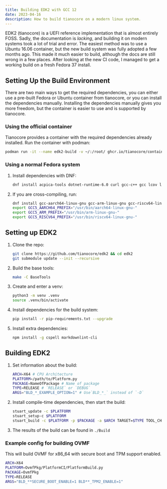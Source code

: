```yaml
---
title: Building EDK2 with GCC 12
date: 2023-04-16
description: How to build tianocore on a modern linux system.
---
```


EDK2 (tianocore) is a UEFI reference implementation that is almost entirely FOSS. Sadly, the documentation is *lacking*, and building it on modern systems took a lot of trial and error. The easiest method was to use a Ubuntu 16.06 container, but the new build system was fully adopted a few months ago. This made it much easier to build, although the docs are still wrong in a few places. After looking at the new CI code, I managed to get a working build on a fresh Fedora 37 install.

## Setting Up the Build Environment

There are two main ways to get the required dependencies, you can either use a pre-built Fedora or Ubuntu container from tianocore, or you can install the dependencies manually. Installing the dependencies manually gives you more freedom, but the container is easier to use and is supported by tianocore.

### Using the official container

Tianocore provides a container with the required dependencies already installed. Run the container with podman:
```bash
podman run -it --name edk2-build -v ~/:/root/ ghcr.io/tianocore/containers/fedora-37-build:latest
```

### Using a normal Fedora system

1.  Install dependencies with DNF:
    ```bash
    dnf install acpica-tools dotnet-runtime-6.0 curl gcc-c++ gcc lcov libX11-devel libXext-devel libuuid-devel make nuget nasm python3 python3-distutils-extra python3-pip python3-setuptools nodejs npm
    ```

2.  If you are cross-compiling, run:
    ```bash
    dnf install gcc-aarch64-linux-gnu gcc-arm-linux-gnu gcc-riscv64-linux-gnu
    export GCC5_AARCH64_PREFIX="/usr/bin/aarch64-linux-gnu-"
    export GCC5_ARM_PREFIX="/usr/bin/arm-linux-gnu-"
    export GCC5_RISCV64_PREFIX="/usr/bin/riscv64-linux-gnu-"
    ```

## Setting up EDK2

1.  Clone the repo:  
    ```bash
    git clone https://github.com/tianocore/edk2 && cd edk2
    git submodule update --init --recursive
    ```

2.  Build the base tools:
    ```bash
    make -C BaseTools
    ```

3.  Create and enter a venv:
    ```bash
    python3 -m venv .venv
    source .venv/bin/activate
    ```

4.  Install dependencies for the build system:  
    ```bash
    pip install -r pip-requirements.txt --upgrade
    ```

3.  Install extra dependencies:
    ```bash
    npm install -g cspell markdownlint-cli
    ```

## Building EDK2

1.  Set information about the build:
    ```bash
    ARCH=X64 # CPU Architecture
    PLATFORM=/path/to/Platform.py
    PACKAGE=NameOfPackage # Name of package
    TYPE=RELEASE # `RELEASE` or `DEBUG`
    ARGS="BLD_*_EXAMPLE_OPTION=1" # Use`BLD_*_` instead of `-D`
    ```

2.  Install compile-time dependencies, then start the build:
    ```bash
    stuart_update -c $PLATFORM
    stuart_setup-c $PLATFORM
    stuart_build -c $PLATFORM -p $PACKAGE -a $ARCH TARGET=$TYPE TOOL_CHAIN_TAG=GCC5 $ARGS
    ```

3. The results of the build can be found in `./Build`

### Example config for building OVMF

This will build OVMF for x86_64 with secure boot and TPM support enabled.

```bash
ARCH=X64
PLATFORM=OvmfPkg/PlatformCI/PlatformBuild.py
PACKAGE=OvmfPkg
TYPE=RELEASE
ARGS="BLD_**SECURE_BOOT_ENABLE=1 BLD**_TPM2_ENABLE=1"
```
